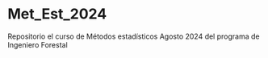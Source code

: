 # Met_Est_2024
Repositorio el curso de Métodos estadísticos Agosto 2024 del programa de Ingeniero Forestal

